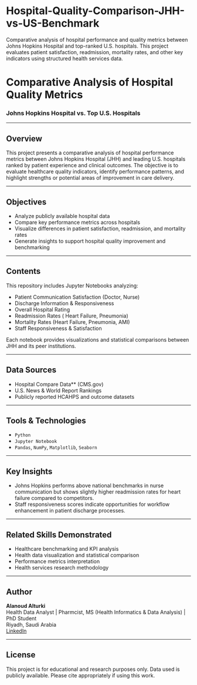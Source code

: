 # Hospital-Quality-Comparison-JHH-vs-US-Benchmark
Comparative analysis of hospital performance and quality metrics between Johns Hopkins Hospital and top-ranked U.S. hospitals. This project evaluates patient satisfaction, readmission, mortality rates, and other key indicators using structured health services data.

# Comparative Analysis of Hospital Quality Metrics  
### Johns Hopkins Hospital vs. Top U.S. Hospitals

---

## Overview

This project presents a comparative analysis of hospital performance metrics between Johns Hopkins Hospital (JHH) and leading U.S. hospitals ranked by patient experience and clinical outcomes. The objective is to evaluate healthcare quality indicators, identify performance patterns, and highlight strengths or potential areas of improvement in care delivery.

---

## Objectives

- Analyze publicly available hospital data
- Compare key performance metrics across hospitals
- Visualize differences in patient satisfaction, readmission, and mortality rates
- Generate insights to support hospital quality improvement and benchmarking

---

## Contents

This repository includes Jupyter Notebooks analyzing:

- Patient Communication Satisfaction (Doctor, Nurse)
- Discharge Information & Responsiveness
- Overall Hospital Rating
- Readmission Rates ( Heart Failure, Pneumonia)
- Mortality Rates (Heart Failure, Pneumonia, AMI)
- Staff Responsiveness & Satisfaction

Each notebook provides visualizations and statistical comparisons between JHH and its peer institutions.

---

## Data Sources

- Hospital Compare Data** (CMS.gov)  
- U.S. News & World Report Rankings
- Publicly reported HCAHPS and outcome datasets

---

## Tools & Technologies

- `Python`  
- `Jupyter Notebook`  
- `Pandas`, `NumPy`, `Matplotlib`, `Seaborn`

---

## Key Insights 

- Johns Hopkins performs above national benchmarks in nurse communication but shows slightly higher readmission rates for heart failure compared to competitors.
- Staff responsiveness scores indicate opportunities for workflow enhancement in patient discharge processes.


---

## Related Skills Demonstrated

- Healthcare benchmarking and KPI analysis  
- Health data visualization and statistical comparison  
- Performance metrics interpretation  
- Health services research methodology  

---

## Author

**Alanoud Alturki**  
Health Data Analyst | Pharmcist, MS (Health Informatics & Data Analysis) | PhD Student  
Riyadh, Saudi Arabia  
[LinkedIn](https://www.linkedin.com/in/alanoud-alturki-5601b2b5)

---

## License

This project is for educational and research purposes only. Data used is publicly available. Please cite appropriately if using this work.

